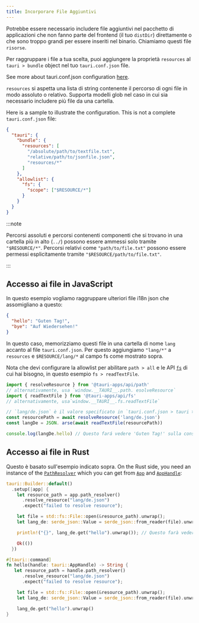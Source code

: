 ```yaml
---
title: Incorporare File Aggiuntivi
---
```


Potrebbe essere necessario includere file aggiuntivi nel pacchetto di applicazioni che non fanno parte del frontend (il tuo `distDir`) direttamente o che sono troppo grandi per essere inseriti nel binario. Chiamiamo questi file `risorse`.

Per raggruppare i file a tua scelta, puoi aggiungere la proprietà `resources` al `tauri > bundle` object nel tuo `tauri.conf.json` file.

See more about tauri.conf.json configuration [here][tauri.bundle].

`resources` si aspetta una lista di string contenente il percorso di ogni file in modo assoluto o relativo. Supporta modelli glob nel caso in cui sia necessario includere più file da una cartella.

Here is a sample to illustrate the configuration. This is not a complete `tauri.conf.json` file:

```json title=tauri.conf.json
{
  "tauri": {
    "bundle": {
      "resources": [
        "/absolute/path/to/textfile.txt",
        "relative/path/to/jsonfile.json",
        "resources/*"
      ]
    },
    "allowlist": {
      "fs": {
        "scope": ["$RESOURCE/*"]
      }
    }
  }
}
```

:::note

Percorsi assoluti e percorsi contenenti componenti che si trovano in una cartella più in alto (`../`) possono essere ammessi solo tramite `"$RESOURCE/*"`. Percorsi relativi come `"path/to/file.txt"` possono essere permessi esplicitamente tramite `"$RESOURCE/path/to/file.txt"`.

:::

## Accesso ai file in JavaScript

In questo esempio vogliamo raggruppare ulteriori file i18n json che assomigliano a questo:

```json title=de.json
{
  "hello": "Guten Tag!",
  "bye": "Auf Wiedersehen!"
}
```

In questo caso, memorizziamo questi file in una cartella di nome `lang` accanto al file `tauri.conf.json`. Per questo aggiungiamo `"lang/*"` a `resources` e `$RESOURCE/lang/*` al campo fs come mostrato sopra.

Nota che devi configurare la allowlist per abilitare `path > all` e le API [`fs`][] di cui hai bisogno, in questo esempio `fs > readTextFile`.

```javascript
import { resolveResource } from '@tauri-apps/api/path'
// alternativamente, usa `window.__TAURI__.path. esolveResource`
import { readTextFile } from '@tauri-apps/api/fs'
// alternativamente, usa`window.__TAURI__.fs.readTextFile`

// `lang/de.json` è il valore specificato in `tauri.conf.json > tauri > bundle > resources`
const resourcePath = await resolveResource('lang/de.json')
const langDe = JSON. arse(await readTextFile(resourcePath))

console.log(langDe.hello) // Questo fará vedere 'Guten Tag!' sulla console devtools
```

## Accesso ai file in Rust

Questo è basato sull'esempio indicato sopra. On the Rust side, you need an instance of the [`PathResolver`][] which you can get from [`App`][] and [`AppHandle`][]:

```rust
tauri::Builder::default()
  .setup(|app| {
    let resource_path = app.path_resolver()
      .resolve_resource("lang/de.json")
      .expect("failed to resolve resource");

    let file = std::fs::File::open(&resource_path).unwrap();
    let lang_de: serde_json::Value = serde_json::from_reader(file).unwrap();

    println!("{}", lang_de.get("hello").unwrap()); // Questo farà vedere 'Guten Tag!' nella console

    Ok(())
  })
```

```rust
#[tauri::command]
fn hello(handle: tauri::AppHandle) -> String {
   let resource_path = handle.path_resolver()
      .resolve_resource("lang/de.json")
      .expect("failed to resolve resource");

    let file = std::fs::File::open(&resource_path).unwrap();
    let lang_de: serde_json::Value = serde_json::from_reader(file).unwrap();

    lang_de.get("hello").unwrap()
}
```

[tauri.bundle]: /references/v2/config/#bundleconfig
[`fs`]: /references/v2/js/fs/

[`PathResolver`]: https://docs.rs/tauri/latest/tauri/struct.PathResolver.html
[`App`]: https://docs.rs/tauri/latest/tauri/struct.App.html
[`AppHandle`]: https://docs.rs/tauri/latest/tauri/struct.AppHandle.html
